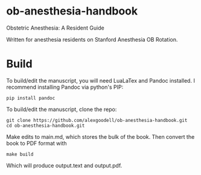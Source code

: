 # ob-anesthesia-handbook
Obstetric Anesthesia: A Resident Guide

Written for anesthesia residents on Stanford Anesthesia OB Rotation.

# Build

To build/edit the manuscript, you will need LuaLaTex and Pandoc installed. I recommend installing Pandoc via python's PIP:

``` 
pip install pandoc
```

To build/edit the manuscript, clone the repo:

```
git clone https://github.com/alexgoodell/ob-anesthesia-handbook.git
cd ob-anesthesia-handbook.git
```

Make edits to main.md, which stores the bulk of the book. Then convert the book to PDF format with

```
make build
```

Which will produce output.text and output.pdf.